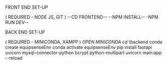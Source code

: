 

FRONT END SET-UP 

( REQUIRED - NODE JS, GIT )
--CD FRONTEND--
--NPM INSTALL--
-NPM RUN DEV--


BACK END SET-UP

( REQUIRED - MINICONDA, XAMPP )
*OPEN MINICONDA*
cd \backend
conda create equipsenseEnv
conda activate equipsenseEnv
pip install fastapi uvicorn mysql-connector-python bcrypt python-multipart
uvicorn main:app --reload

